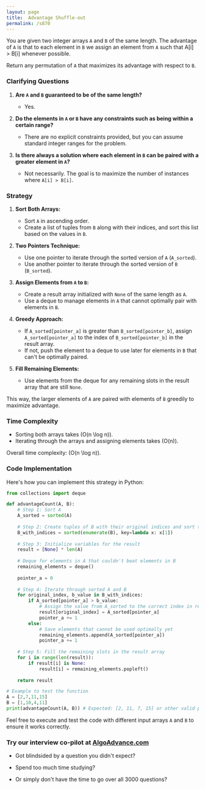 ```yaml
---
layout: page
title:  Advantage Shuffle-out
permalink: /s870
---
```


You are given two integer arrays `A` and `B` of the same length. The advantage of `A` is that to each element in `B` we assign an element from `A` such that A[i] > B[i] whenever possible.

Return any permutation of `A` that maximizes its advantage with respect to `B`.

### Clarifying Questions

1. **Are `A` and `B` guaranteed to be of the same length?**
   - Yes.

2. **Do the elements in `A` or `B` have any constraints such as being within a certain range?**
   - There are no explicit constraints provided, but you can assume standard integer ranges for the problem.

3. **Is there always a solution where each element in `B` can be paired with a greater element in `A`?**
   - Not necessarily. The goal is to maximize the number of instances where `A[i] > B[i]`.

### Strategy

1. **Sort Both Arrays:**
   - Sort `A` in ascending order.
   - Create a list of tuples from `B` along with their indices, and sort this list based on the values in `B`.

2. **Two Pointers Technique:**
   - Use one pointer to iterate through the sorted version of `A` (`A_sorted`).
   - Use another pointer to iterate through the sorted version of `B` (`B_sorted`).

3. **Assign Elements from `A` to `B`:**
   - Create a result array initialized with `None` of the same length as `A`.
   - Use a deque to manage elements in `A` that cannot optimally pair with elements in `B`.

4. **Greedy Approach:**
   - If `A_sorted[pointer_a]` is greater than `B_sorted[pointer_b]`, assign `A_sorted[pointer_a]` to the index of `B_sorted[pointer_b]` in the result array.
   - If not, push the element to a deque to use later for elements in `B` that can't be optimally paired.

5. **Fill Remaining Elements:**
   - Use elements from the deque for any remaining slots in the result array that are still `None`.

This way, the larger elements of `A` are paired with elements of `B` greedily to maximize advantage.

### Time Complexity

- Sorting both arrays takes \(O(n \log n)\).
- Iterating through the arrays and assigning elements takes \(O(n)\).

Overall time complexity: \(O(n \log n)\).

### Code Implementation

Here's how you can implement this strategy in Python:

```python
from collections import deque

def advantageCount(A, B):
    # Step 1: Sort A
    A_sorted = sorted(A)
    
    # Step 2: Create tuples of B with their original indices and sort them based on values
    B_with_indices = sorted(enumerate(B), key=lambda x: x[1])
    
    # Step 3: Initialize variables for the result
    result = [None] * len(A)
    
    # Deque for elements in A that couldn't beat elements in B
    remaining_elements = deque()
    
    pointer_a = 0
    
    # Step 4: Iterate through sorted A and B
    for original_index, b_value in B_with_indices:
        if A_sorted[pointer_a] > b_value:
            # Assign the value from A_sorted to the correct index in result
            result[original_index] = A_sorted[pointer_a]
            pointer_a += 1
        else:
            # Save elements that cannot be used optimally yet
            remaining_elements.append(A_sorted[pointer_a])
            pointer_a += 1
    
    # Step 5: Fill the remaining slots in the result array
    for i in range(len(result)):
        if result[i] is None:
            result[i] = remaining_elements.popleft()
    
    return result

# Example to test the function
A = [2,7,11,15]
B = [1,10,4,11]
print(advantageCount(A, B)) # Expected: [2, 11, 7, 15] or other valid permutations that maximize the advantage
```

Feel free to execute and test the code with different input arrays `A` and `B` to ensure it works correctly.


### Try our interview co-pilot at [AlgoAdvance.com](https://algoAdvance.com)

- Got blindsided by a question you didn't expect?

- Spend too much time studying?

- Or simply don't have the time to go over all 3000 questions?

